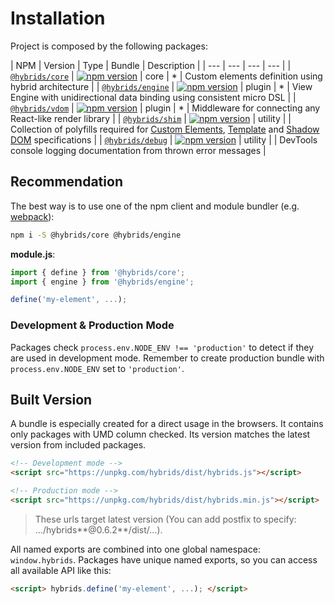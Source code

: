 # Installation

Project is composed by the following packages:

| NPM | Version | Type | Bundle | Description |
| --- | --- | --- | --- |
| [`@hybrids/core`](https://www.npmjs.com/package/@hybrids/core) |  [![npm version](https://badge.fury.io/js/%40hybrids%2Fcore.svg)](https://badge.fury.io/js/%40hybrids%2Fcore) | core | \* | Custom elements definition using hybrid architecture |
| [`@hybrids/engine`](https://www.npmjs.com/package/@hybrids/engine) | [![npm version](https://badge.fury.io/js/%40hybrids%2Fengine.svg)](https://badge.fury.io/js/%40hybrids%2Fengine) | plugin | \* | View Engine with unidirectional data binding using consistent micro DSL |
| [`@hybrids/vdom`](https://www.npmjs.com/package/@hybrids/vdom) | [![npm version](https://badge.fury.io/js/%40hybrids%2Fvdom.svg)](https://badge.fury.io/js/%40hybrids%2Fvdom) | plugin | \* | Middleware for connecting any React-like render library |
| [`@hybrids/shim`](https://www.npmjs.com/package/@hybrids/shim) | [![npm version](https://badge.fury.io/js/%40hybrids%2Fshim.svg)](https://badge.fury.io/js/%40hybrids%2Fshim) | utility |  | Collection of polyfills required for [Custom Elements](https://www.w3.org/TR/custom-elements/), [Template](https://www.w3.org/TR/html-templates/) and [Shadow DOM](https://w3c.github.io/webcomponents/spec/shadow/) specifications |
| [`@hybrids/debug`](https://www.npmjs.com/package/@hybrids/debug) | [![npm version](https://badge.fury.io/js/%40hybrids%2Fdebug.svg)](https://badge.fury.io/js/%40hybrids%2Fdebug) | utility |  | DevTools console logging documentation from thrown error messages |

## Recommendation

The best way is to use one of the npm client and module bundler \(e.g. [webpack](https://webpack.js.org/)\):

```bash
npm i -S @hybrids/core @hybrids/engine
```

**module.js**:

```javascript
import { define } from '@hybrids/core';
import { engine } from '@hybrids/engine';

define('my-element', ...);
```

### Development & Production Mode

Packages check `process.env.NODE_ENV !== 'production'` to detect if they are used in development mode. Remember to create production bundle with `process.env.NODE_ENV` set to `'production'`.

## Built Version

A bundle is especially created for a direct usage in the browsers. It contains only packages with UMD column checked. Its version matches the latest version from included packages.

```html
<!-- Development mode -->
<script src="https://unpkg.com/hybrids/dist/hybrids.js"></script>

<!-- Production mode -->
<script src="https://unpkg.com/hybrids/dist/hybrids.min.js"></script>
```

> These urls target latest version \(You can add postfix to specify: .../hybrids**@0.6.2**/dist/...\).

All named exports are combined into one global namespace: `window.hybrids`. Packages have unique named exports, so you can access all available API like this:

```html
<script> hybrids.define('my-element', ...); </script>
```



